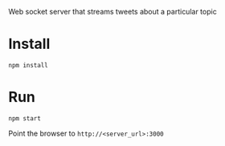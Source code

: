 
Web socket server that streams tweets about a particular topic

# Install

`npm install`

# Run 

`npm start`

Point the browser to `http://<server_url>:3000`

